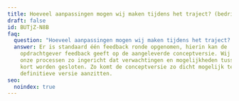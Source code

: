 ```yaml
---
title: Hoeveel aanpassingen mogen wij maken tijdens het traject? (bedrijfsvideo)
draft: false
id: BUTjZ-N8B
faq:
  question: "Hoeveel aanpassingen mogen wij maken tijdens het traject? "
  answer: Er is standaard één feedback ronde opgenomen, hierin kan de
    opdrachtgever feedback geeft op de aangeleverde conceptversie. Wij hebben
    onze processen zo ingericht dat verwachtingen en mogelijkheden tussentijds
    kort worden gesloten. Zo komt de conceptversie zo dicht mogelijk tegen de
    definitieve versie aanzitten.
seo:
  noindex: true
---
```


